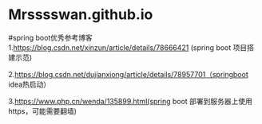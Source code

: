 # Mrsssswan.github.io

#spring boot优秀参考博客
1.https://blog.csdn.net/xinzun/article/details/78666421 (spring boot 项目搭建示范)

2.https://blog.csdn.net/dujianxiong/article/details/78957701（springboot idea热启动）

3.https://www.php.cn/wenda/135899.html(spring boot 部署到服务器上使用https，可能需要翻墙)
